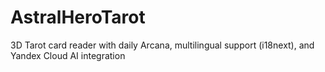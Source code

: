 # AstralHeroTarot
3D Tarot card reader with daily Arcana, multilingual support (i18next), and Yandex Cloud AI integration
